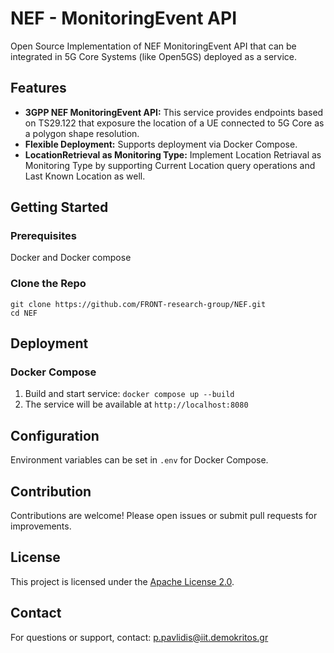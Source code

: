 # NEF - MonitoringEvent API
Open Source Implementation of NEF MonitoringEvent API that can be integrated in 5G Core Systems (like Open5GS) deployed as a service.

## Features

- **3GPP NEF MonitoringEvent API:** This service provides endpoints based on TS29.122 that exposure the location of a UE connected to 5G Core as a polygon shape resolution.  
- **Flexible Deployment:** Supports deployment via Docker Compose.
- **LocationRetrieval as Monitoring Type:** Implement Location Retriaval as Monitoring Type by supporting Current Location query operations and Last Known Location as well.

## Getting Started
### Prerequisites
Docker and Docker compose

### Clone the Repo
```
git clone https://github.com/FRONT-research-group/NEF.git
cd NEF
```

## Deployment
### Docker Compose
1. Build and start service:
   `docker compose up --build`
2. The service will be available at `http://localhost:8080`

## Configuration
Environment variables can be set in `.env` for Docker Compose.

## Contribution
Contributions are welcome! Please open issues or submit pull requests for improvements.

## License
This project is licensed under the [Apache License 2.0](https://github.com/FRONT-research-group/NEF/blob/main/LICENSE).

## Contact
For questions or support, contact: p.pavlidis@iit.demokritos.gr



